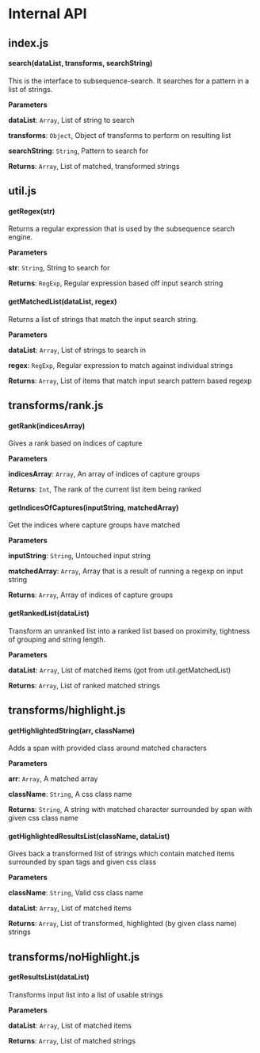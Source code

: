 # Internal API


## index.js

#### search(dataList, transforms, searchString)

This is the interface to subsequence-search.
It searches for a pattern in a list of strings.

**Parameters**

**dataList**: `Array`, List of string to search

**transforms**: `Object`, Object of transforms to perform on resulting list

**searchString**: `String`, Pattern to search for

**Returns**: `Array`, List of matched, transformed strings


## util.js

#### getRegex(str)

Returns a regular expression that is used by the
subsequence search engine.

**Parameters**

**str**: `String`, String to search for

**Returns**: `RegExp`, Regular expression based off input search string


#### getMatchedList(dataList, regex)

Returns a list of strings that match the input
search string.

**Parameters**

**dataList**: `Array`, List of strings to search in

**regex**: `RegExp`, Regular expression to match against individual strings

**Returns**: `Array`, List of items that match input search pattern based regexp


## transforms/rank.js

#### getRank(indicesArray)

Gives a rank based on indices of capture

**Parameters**

**indicesArray**: `Array`, An array of indices of capture groups

**Returns**: `Int`, The rank of the current list item being ranked


#### getIndicesOfCaptures(inputString, matchedArray)

Get the indices where capture groups have matched

**Parameters**

**inputString**: `String`, Untouched input string

**matchedArray**: `Array`, Array that is a result of running a regexp on input string

**Returns**: `Array`, Array of indices of capture groups


#### getRankedList(dataList)

Transform an unranked list into a ranked list based on proximity,
tightness of grouping and string length.

**Parameters**

**dataList**: `Array`, List of matched items (got from util.getMatchedList)

**Returns**: `Array`, List of ranked matched strings


## transforms/highlight.js

#### getHighlightedString(arr, className)

Adds a span with provided class around matched characters

**Parameters**

**arr**: `Array`, A matched array

**className**: `String`, A css class name

**Returns**: `String`, A string with matched character surrounded by span with given css class name


#### getHighlightedResultsList(className, dataList)

Gives back a transformed list of strings which contain matched items surrounded by span tags and given
css class

**Parameters**

**className**: `String`, Valid css class name

**dataList**: `Array`, List of matched items

**Returns**: `Array`, List of transformed, highlighted (by given class name) strings


## transforms/noHighlight.js

#### getResultsList(dataList)

Transforms input list into a list of usable strings

**Parameters**

**dataList**: `Array`, List of matched items

**Returns**: `Array`, List of matched strings











